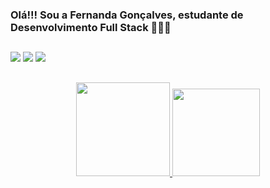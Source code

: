 ### Olá!!! Sou a Fernanda Gonçalves, estudante de Desenvolvimento Full Stack 👩🏻‍💻
##

 <div>
    <a href = "mailto:feers.goncalves@gmail.com"><img src="https://img.shields.io/badge/-Gmail-%23333?style=for-the-badge&logo=gmail&logoColor=white" target="_blank"></a>
    <a href="https://www.linkedin.com/in/fernanda-gon%C3%A7alves-696963195/" target="_blank"><img src="https://img.shields.io/badge/-LinkedIn-%230077B5?style=for-the-badge&logo=linkedin&logoColor=white" target="_blank"></a>
    <a href="https://www.instagram.com/feersgoncalves/" target="_blank"><img src="https://img.shields.io/badge/-Instagram-%23E4405F?style=for-the-badge&logo=instagram&logoColor=white" target="_blank"></a>
  </div>
  
  ##

<div align="center">
  <a href="https://github.com/feersgoncalves">
  <img height="150em" src="https://github-readme-stats.vercel.app/api?username=feersgoncalves&show_icons=true&theme=great-gatsby&include_all_commits=true&count_private=true"/>
  <img height="140em" src="https://github-readme-stats.vercel.app/api/top-langs/?username=feersgoncalves&layout=compact&langs_count=7&theme=great-gatsby"/>
</div>
  
 
